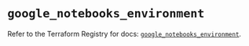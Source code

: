 # `google_notebooks_environment`

Refer to the Terraform Registry for docs: [`google_notebooks_environment`](https://registry.terraform.io/providers/hashicorp/google-beta/6.18.1/docs/resources/google_notebooks_environment).
